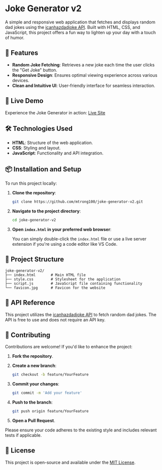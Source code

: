 # Joke Generator v2

A simple and responsive web application that fetches and displays random dad jokes using the [icanhazdadjoke API](https://icanhazdadjoke.com/). Built with HTML, CSS, and JavaScript, this project offers a fun way to lighten up your day with a touch of humor.

## 🎯 Features

- **Random Joke Fetching**: Retrieves a new joke each time the user clicks the "Get Joke" button.
- **Responsive Design**: Ensures optimal viewing experience across various devices.
- **Clean and Intuitive UI**: User-friendly interface for seamless interaction.

## 🚀 Live Demo

Experience the Joke Generator in action: [Live Site](https://ammonrobertsjokegenerator.netlify.app/)

## 🛠️ Technologies Used

- **HTML**: Structure of the web application.
- **CSS**: Styling and layout.
- **JavaScript**: Functionality and API integration.

## 📦 Installation and Setup

To run this project locally:

1. **Clone the repository**:

   ```bash
   git clone https://github.com/mtrong100/joke-generator-v2.git
   ```

2. **Navigate to the project directory**:

   ```bash
   cd joke-generator-v2
   ```

3. **Open `index.html` in your preferred web browser**:

   You can simply double-click the `index.html` file or use a live server extension if you're using a code editor like VS Code.

## 🧩 Project Structure

```
joke-generator-v2/
├── index.html       # Main HTML file
├── style.css        # Stylesheet for the application
├── script.js        # JavaScript file containing functionality
└── favicon.jpg      # Favicon for the website
```

## 🔗 API Reference

This project utilizes the [icanhazdadjoke API](https://icanhazdadjoke.com/api) to fetch random dad jokes. The API is free to use and does not require an API key.

## 🤝 Contributing

Contributions are welcome! If you'd like to enhance the project:

1. **Fork the repository**.
2. **Create a new branch**:

   ```bash
   git checkout -b feature/YourFeature
   ```

3. **Commit your changes**:

   ```bash
   git commit -m 'Add your feature'
   ```

4. **Push to the branch**:

   ```bash
   git push origin feature/YourFeature
   ```

5. **Open a Pull Request**.

Please ensure your code adheres to the existing style and includes relevant tests if applicable.

## 📄 License

This project is open-source and available under the [MIT License](LICENSE).
